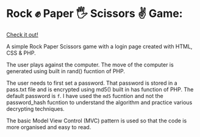 # Rock :fist: Paper :raised_hand_with_fingers_splayed: Scissors :v: Game:

<a href = "http://rockps.42web.io/">Check it out!</a>

A simple Rock Paper Scissors game with a login page created with HTML, CSS & PHP.

The user plays against the computer. The move of the computer is generated using built in rand() fucntion of PHP.

The user needs to first set a password. That password is stored in a pass.txt file and is encrypted using md5() built in has function of PHP. The default password is ``` f ```. I have used the ``` md5 ``` fucntion and not the password_hash fucntion to understand the algorithm and practice various decrypting techniques.

The basic Model View Control (MVC) pattern is used so that the code is more organised and easy to read.
